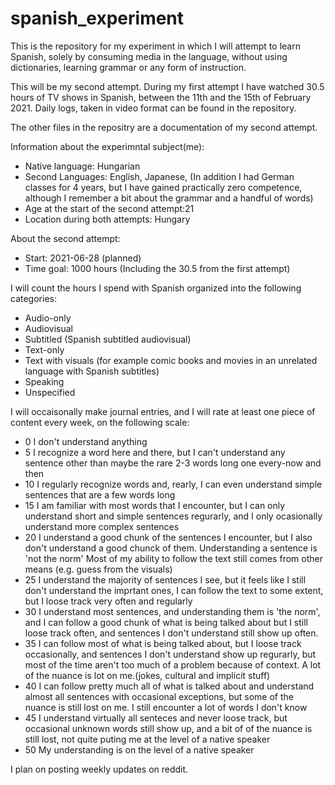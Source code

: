 # spanish_experiment

This is the repository for my experiment in which I will attempt to learn Spanish, solely by consuming media in the language, without using dictionaries, learning grammar or any form of instruction.

This will be my second attempt. During my first attempt I have watched 30.5 hours of TV shows in Spanish, between the 11th and the 15th of February 2021. Daily logs, taken in video format can be found in the repository.

The other files in the repositry are a documentation of my second attempt.


Information about the experimntal subject(me):
* Native language: Hungarian
* Second Languages: English, Japanese, (In addition I had German classes for 4 years, but I have gained practically zero competence, although I remember a bit about the grammar and a handful of words)
* Age at the start of the second attempt:21
* Location during both attempts: Hungary


About the second attempt:

* Start: 2021-06-28 (planned)
* Time goal: 1000 hours (Including the 30.5 from the first attempt)

I will count the hours I spend with Spanish organized into the following categories: 
* Audio-only 
* Audiovisual 
* Subtitled (Spanish subtitled audiovisual) 
* Text-only 
* Text with visuals (for example comic books and movies in an unrelated language with Spanish subtitles)
* Speaking
* Unspecified

I will occaisonally make journal entries, and I will rate at least one piece of content every week, on the following scale:
* 0	I don't understand anything
* 5	I recognize a word here and there, but I can't understand any sentence other than maybe the rare 2-3 words long one every-now and then
* 10	I  regularly recognize words and, rearly, I can even understand simple sentences that are a few words long
* 15	I am familiar with most words that I encounter, but I can only understand short and simple sentences regurarly, and I only ocasionally understand more complex sentences
* 20	I understand a good chunk of the sentences I encounter, but I also don't understand a good chunck of them. Understanding a sentence is 'not the norm' Most of my ability to follow the text still comes from other means (e.g. guess from the visuals)
* 25	I understand the majority of sentences I see, but it feels like I still don't understand the imprtant ones, I can follow the text to some extent, but I loose track very often and regularly
* 30	I understand most sentences, and understanding them is 'the norm', and I can follow a good chunk of what is being talked about but I still loose track often, and sentences I don't understand still show up often.
* 35	I can follow most of what is being talked about, but I loose track occasionally, and sentences I don't understand show up regurarly, but most of the time aren't too much of a problem because of context. A lot of the nuance is lot on me.(jokes, cultural and implicit stuff)
* 40	I can follow pretty much all of what is talked about and understand almost all sentences with occasional exceptions, but some of the nuance is still lost on me. I still encounter a lot of words I don't know
* 45	I understand virtually all senteces and never loose track, but occasional unknown words still show up, and a bit of of the nuance is still lost, not quite puting me at the level of a native speaker
* 50	My understanding is on the level of a native speaker

I plan on posting weekly updates on reddit.
